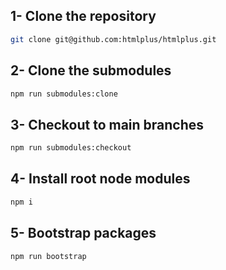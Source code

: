 ## 1- Clone the repository

```bash
git clone git@github.com:htmlplus/htmlplus.git
```

## 2- Clone the submodules

```bash
npm run submodules:clone
```

## 3- Checkout to main branches

```bash
npm run submodules:checkout
```

## 4- Install root node modules

```bash
npm i
```

## 5- Bootstrap packages

```bash
npm run bootstrap
```
